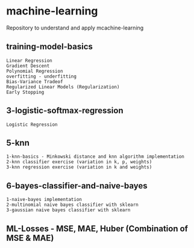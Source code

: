 # machine-learning
Repository to understand and apply mcachine-learning

## training-model-basics
    Linear Regression
    Gradient Descent
    Polynomial Regression
    overfitting - underfitting
    Bias-Variance Tradeof
    Regularized Linear Models (Regularization)
    Early Stopping

## 3-logistic-softmax-regression
    Logistic Regression
    
## 5-knn
    1-knn-basics - Minkowski distance and knn algorithm implementation
    2-knn classifier exercise (variation in k, p, weights)
    3-knn regression exercise (variation in k and weights)

## 6-bayes-classifier-and-naive-bayes
    1-naive-bayes implementation 
    2-multinomial naive bayes classifier with sklearn
    3-gaussian naive bayes classifier with sklearn

## ML-Losses - MSE, MAE, Huber (Combination of MSE & MAE)
